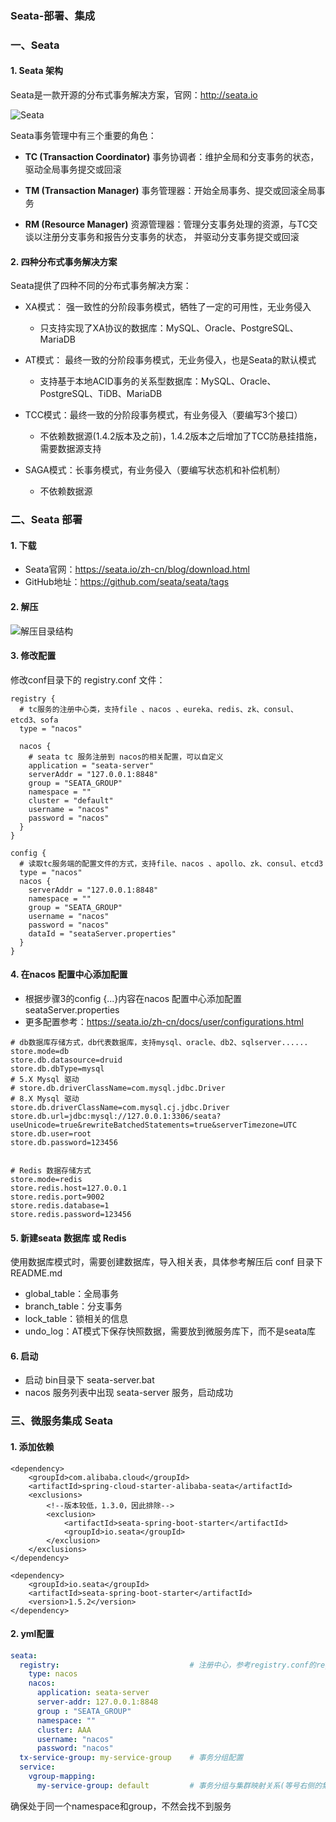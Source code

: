 ### Seata-部署、集成
### 一、Seata
#### 1. Seata 架构
Seata是一款开源的分布式事务解决方案，官网：http://seata.io

![Seata](https://fgq233.github.io/imgs/springcloud/seata2.jpg)

Seata事务管理中有三个重要的角色：

- **TC (Transaction Coordinator)** 事务协调者：维护全局和分支事务的状态，驱动全局事务提交或回滚

- **TM (Transaction Manager)** 事务管理器：开始全局事务、提交或回滚全局事务

- **RM (Resource Manager)** 资源管理器：管理分支事务处理的资源，与TC交谈以注册分支事务和报告分支事务的状态，
并驱动分支事务提交或回滚



#### 2. 四种分布式事务解决方案
Seata提供了四种不同的分布式事务解决方案：

* XA模式： 强一致性的分阶段事务模式，牺牲了一定的可用性，无业务侵入
    * 只支持实现了XA协议的数据库：MySQL、Oracle、PostgreSQL、MariaDB

* AT模式： 最终一致的分阶段事务模式，无业务侵入，也是Seata的默认模式
    * 支持基于本地ACID事务的关系型数据库：MySQL、Oracle、PostgreSQL、TiDB、MariaDB
    
* TCC模式：最终一致的分阶段事务模式，有业务侵入（要编写3个接口）
    * 不依赖数据源(1.4.2版本及之前)，1.4.2版本之后增加了TCC防悬挂措施，需要数据源支持

* SAGA模式：长事务模式，有业务侵入（要编写状态机和补偿机制）
    * 不依赖数据源

 
 
 
 
 
### 二、Seata 部署
#### 1. 下载
* Seata官网：https://seata.io/zh-cn/blog/download.html
* GitHub地址：https://github.com/seata/seata/tags

#### 2. 解压
![解压目录结构](https://fgq233.github.io/imgs/springcloud/seata3.png)

#### 3. 修改配置
修改conf目录下的 registry.conf 文件：

```
registry {
  # tc服务的注册中心类，支持file 、nacos 、eureka、redis、zk、consul、etcd3、sofa
  type = "nacos"

  nacos {
    # seata tc 服务注册到 nacos的相关配置，可以自定义
    application = "seata-server"
    serverAddr = "127.0.0.1:8848"
    group = "SEATA_GROUP"
    namespace = ""
    cluster = "default"
    username = "nacos"
    password = "nacos"
  }
}

config {
  # 读取tc服务端的配置文件的方式，支持file、nacos 、apollo、zk、consul、etcd3
  type = "nacos"
  nacos {
    serverAddr = "127.0.0.1:8848"
    namespace = ""
    group = "SEATA_GROUP"
    username = "nacos"
    password = "nacos"
    dataId = "seataServer.properties"
  }
}
```


#### 4. 在nacos 配置中心添加配置

* 根据步骤3的config {...}内容在nacos 配置中心添加配置 seataServer.properties
* 更多配置参考：https://seata.io/zh-cn/docs/user/configurations.html


``` 
# db数据库存储方式，db代表数据库，支持mysql、oracle、db2、sqlserver......
store.mode=db
store.db.datasource=druid
store.db.dbType=mysql
# 5.X Mysql 驱动
# store.db.driverClassName=com.mysql.jdbc.Driver
# 8.X Mysql 驱动
store.db.driverClassName=com.mysql.cj.jdbc.Driver
store.db.url=jdbc:mysql://127.0.0.1:3306/seata?useUnicode=true&rewriteBatchedStatements=true&serverTimezone=UTC
store.db.user=root
store.db.password=123456


# Redis 数据存储方式
store.mode=redis
store.redis.host=127.0.0.1
store.redis.port=9002
store.redis.database=1
store.redis.password=123456
```
  
#### 5. 新建seata 数据库 或 Redis
使用数据库模式时，需要创建数据库，导入相关表，具体参考解压后 conf 目录下 README.md
* global_table：全局事务
* branch_table：分支事务
* lock_table：锁相关的信息
* undo_log：AT模式下保存快照数据，需要放到微服务库下，而不是seata库

#### 6. 启动
* 启动 bin目录下 seata-server.bat
* nacos 服务列表中出现 seata-server 服务，启动成功









### 三、微服务集成 Seata
#### 1. 添加依赖
```
<dependency>
    <groupId>com.alibaba.cloud</groupId>
    <artifactId>spring-cloud-starter-alibaba-seata</artifactId>
    <exclusions>
        <!--版本较低，1.3.0，因此排除-->
        <exclusion>
            <artifactId>seata-spring-boot-starter</artifactId>
            <groupId>io.seata</groupId>
        </exclusion>
    </exclusions>
</dependency>

<dependency>
    <groupId>io.seata</groupId>
    <artifactId>seata-spring-boot-starter</artifactId>
    <version>1.5.2</version>
</dependency>
```

#### 2. yml配置
```yml
seata:
  registry:                             # 注册中心，参考registry.conf的registry
    type: nacos
    nacos:
      application: seata-server
      server-addr: 127.0.0.1:8848
      group : "SEATA_GROUP"
      namespace: ""
      cluster: AAA
      username: "nacos"
      password: "nacos"
  tx-service-group: my-service-group    # 事务分组配置
  service:
    vgroup-mapping:                    
      my-service-group: default         # 事务分组与集群映射关系(等号右侧的集群名需要与Seata-server注册到Nacos的cluster保持一致)
```

确保处于同一个namespace和group，不然会找不到服务


